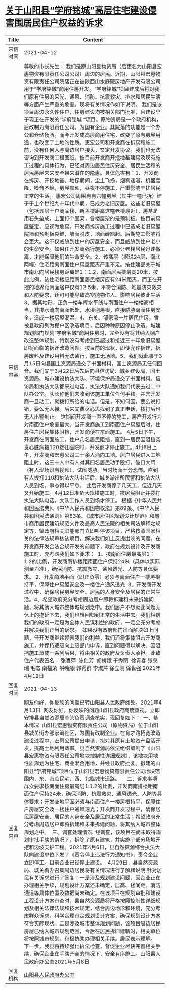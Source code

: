 # <a href="http://www.shangluo.gov.cn/zmhd/ldxxxx.jsp?urltype=leadermail.LeaderMailContentUrl&wbtreeid=1112&leadermailid=7149">关于山阳县“学府铭城”高层住宅建设侵害围居民住户权益的诉求</a>
| Title |                                                                                                                                                                                                                                                                                                                                                                                                                                                                                                                                                                                                                                                                                                                                                                                                                                                                                                                                                                                                                                                                                                                                              Content                                                                                                                                                                                                                                                                                                                                                                                                                                                                                                                                                                                                                                                                                                                                                                                                                                                                                                                                                                                                                                                                                                                                               |
|:-----:|----------------------------------------------------------------------------------------------------------------------------------------------------------------------------------------------------------------------------------------------------------------------------------------------------------------------------------------------------------------------------------------------------------------------------------------------------------------------------------------------------------------------------------------------------------------------------------------------------------------------------------------------------------------------------------------------------------------------------------------------------------------------------------------------------------------------------------------------------------------------------------------------------------------------------------------------------------------------------------------------------------------------------------------------------------------------------------------------------------------------------------------------------------------------------------------------------------------------------------------------------------------------------------------------------------------------------------------------------------------------------------------------------------------------------------------------------------------------------------------------------------------------------------------------------------------------------------------------------------------------------------------------------------------------------------------------------------------------------------------------------------------------------------------------------------------------------------------------------------------------------------------------------------------------------------------------------------------------------------------------------------------------------------------------------------------------------------------------------------------------------------------------------------------------------------------------------------------------------------------------------------------------------------------------------|
| 来信时间  | 2021-04-12                                                                                                                                                                                                                                                                                                                                                                                                                                                                                                                                                                                                                                                                                                                                                                                                                                                                                                                                                                                                                                                                                                                                                                                                                                                                                                                                                                                                                                                                                                                                                                                                                                                                                                                                                                                                                                                                                                                                                                                                                                                                                                                                                                                                                                                                                         |
| 来信内容  | 尊敬的市长先生： 我们是原山阳县物资局（后更名为山阳县宏惠物资有限责任公司公司）周边的居民。近期，山阳县宏惠物资有限责任公司院落正在被陕西山水庭院房地产开发有限公司用于“学府铭城”商用住房开发。“学府铭城”项目建成后将对我们原有住房的采光、通风、消防、抗震救灾、排水和居民生活等方面产生严重的危害。现将有关情况作如下说明。 我们是该项目周边永久性住户，住房建设均被相关部门批准，且建设早于现正在开发的“学府铭城 “项目。原物资局是一个政府机构，后改制为有限责任公司，为国有企业。其院落的功能是一个办公和仓储场所。而今开发成高层商用住宅，改变了原有房屋用途，也改变了土地旳性质。惠宏公司和开发商在拆房和施工前，没有任何人与周边居户接头，签定开发协议。我们也无法咨询到开发商工程图纸。按目前开发商开挖地基建房及现有施工过程的具体行为，已经对周边居民住房安全、居民生活和的居民房屋未来安全带来潜在的隐患。具体危害有：1、开发商在拆房、开挖地基、地探期间，尘土飞扬，烟雾迷漫，机器轰隆，嗓音不绝，房屋震动，昼夜不停施工，严重影响干扰居民正常的生活。 惠宏公司周围有有六幢房屋（其中一幢已拆）建于于上个世纪九十年代中期，已成为老旧房屋。这些老旧房屋（包括五层十户商品楼，新盖楼距离这幢老楼最近），房基是用石头垒成，上面打个圈梁，各楼层架的是预制板。按目前房屋鉴定，应视为危房。幵发商拆房施工过程中已造成老旧房屋院墙和预制板裂缝，墙面脱皮，地面砖翘起。后期施工影响将会更大。这不仅威胁到住户的房屋安全，而且威胁到住户老小的生命安全。如果仼开发商强行施工，必须让老楼居民迅速撤离，才能保障他们的生命安全。2、该髙层（据说24层，南北两幢）住宅距离南面住户房屋距离严重不足。按住建部关于城市南北向居民楼房距离是1：1.2，南面居民楼最高20米，按此比例，该住宅楼应距南面居民楼房应有24米距离，而正在开挖的地界距南面居户仅有12.5米，不符合消防、地震防灾救灾和人防要求，还可可能导致高空抛物伤人、影响居民彼此生活3、据其地形，正负一楼车库水平线与南面住户一楼楼高相当，其排水流向南面低处，水浸泡房根，直接威胁南面住房安全，造成一楼房屋潮湿。4、东关、邹家湾一片居民住房，曾被县政府列为棚户区改造项目，后因种种原因停止改造。城建规划部门规划“学府名城”商用住房时，完全没有将其纳入棚户改造整体规划，特别没有考虑到已超过和接近三十年危旧房屋即将面临的拆迁改造问题。按目前的现状，即使允许拆建，拆房废料及建设用料无法通行，施工无场地。5、我们就此事于3月15日向县国土资源局递交了书面材料，国土资源局无任何回音。我们又于3月22日后先后向县信访局、城乡建设局、国土资源局、城市建设执法大队、环境保护局递交了书面材料。信访局和执法大队都来过电话，执法大队通知我们代表去过二中队办公室。队长称他们未收到该施工单位任何手续。并言开发商一旦动工，就拨打所给的电话。但是，不知何因，要么说打错，要么无人接。后来又费尽心思找到了真正电话，拨打后也无人出警制止。 这期间开发商一直不停的施工，房产开发行为対南面住户危害最大。当开发商施工到南面住户房屋后时，住房住户居民集体阻挡，开发商便在东面施工。 4月5日下午，开发商在南面施工，住户几名居民阻挡，直到一居民因阻挡突发心脏病被120接往医院时，开发商才停止施工。4月6日上午，开发商和宏惠公司三十余人涌向工地。居户居民进入工地阻止时，这三十人中有人对其四名居民动手殴打，破口大骂（有人现场录有视频），试图威胁。当时场面十分恐怖。直到有人拨打110和执法大队电话后，城关派出所民警和执法大队人员到场，事态得以平息。 此后开发商停了几天工，但近几天又开始施工。4月12日准备大规模施工时，被居民阻止并拨打执法大队电话，大队工作人员到场才停工。 根据《中华人民共和国民法典》、《中华人民共和国物权法》第89条、《中华人民共和国民法通则》第83条、《城市居住区规划设计规范》和城市商用居民建筑规范文件及最高人民法院的相关司法解释之规定等，望政府相关职能部门立即叫停该项目，严格按照国家相关的法律法规审核该项目，解决我们如上反提岀映的问题。在开发商开发合法合规开发的前题下，政府在规划设计及开发商施工时，充考虑我们如下要求：  1、按南面住房最髙层1：1.2的比例，开发商南排楼距南面住户保持24米（具体以实际测量为准），确保消防、抗震救灾、通风透光、人防等具体要求。 2、开发商地平面（即正负零）必须与南面住户一楼房根持平，保障住户房屋安全及一楼住户通风透光  3、开发商开发过程中，确保居民房屋安全、居民的人身安全及居民的正常生活。4、希望政府充分考虑周边居户即将拆建和未来拆建问题，将其纳入城市整体城规划之中。我们居户不想就此问题无休止的拖延下去，我们也想回归到正常的生活中去。我们相信我们的政府一定是为全体人民谋利益的政府，一定会充分考虑并解决我们正当的诉求。  如果没有政府部门岀面解决如上问题，任开发商继续侵害我们的利益，我们还将集体阻击开发商施工，并保持逐级向上级部门申诉，直到问题得以解决。因阻挡施工造成一系列后果，将由相关的政府及负责人承担。此致 住户代表签名： 张喜萍  陈仁芳  胡榜娥 干秀丽  徐青春 张泉瑞 毛杰 南福荣  钟晓银 郭秀群 李淑芹 徐立刚 徐世强 2021年4月12日 |
| 回复时间  | 2021-04-13                                                                                                                                                                                                                                                                                                                                                                                                                                                                                                                                                                                                                                                                                                                                                                                                                                                                                                                                                                                                                                                                                                                                                                                                                                                                                                                                                                                                                                                                                                                                                                                                                                                                                                                                                                                                                                                                                                                                                                                                                                                                                                                                                                                                                                                                                         |
| 回复内容  | 网友你好，你反映的问题已转山阳县人民政府阅处。2021年4月13日  网友你好，你反映的问题山阳县政府高度重视，立即安排县自然资源局牵头负责调查核实，现回复如下：  一、基本情况  山阳县宏惠物资有限责任公司（原物资局）位于山阳县城关街办邹家湾社区，为国有改制企业。在育才路拓宽改造建设过程中，宏惠公司提出申请，拟对其原有土地资产盘活开发，提高土地利用效率。县自然资源局依法组织编制了《山阳县宏惠物资有限责任公司地块控制性详细规划》，该地块用地性质规划为住宅、商业混合用地，并经县政府批复。拟建的山阳县“学府铭城”项目位于山阳县宏惠物资有限责任公司地块范围内，东、南临民宅，西、北临城市道路。     二、诉求事项  群众要求按南面住房最高层1:1.2的比例，开发商南排楼距南面住户保持24米，确保消防、抗震救灾、通风透光、人防等具体要求；开发商地平面必须与南面住户一楼房根持平，保障住户房屋安全及一楼住户通风透光；开发商开发过程中，确保居民房屋安全、居民的人身安全及居民的正常生活；希望政府充分考虑周边居户即将拆建和未来拆建问题，将其纳入城市整体规划之中。  三、调查处理情况  经调查，该项目在尚未取得规划审批手续的情况下，拆除了原有建筑，并实施了部分场地开挖和边坡支护工程。2021年4月6日，县自然资源综合执法大队向建设单位下发了《责令停止违法行为通知书》，责令企业立即停工。目前企业已经停止建设。  4月29日，县自然资源局、城关街办召集周边居民将有关情况进行了解释说明,针对居民有关诉求进行了答复：一是涉及规划建设问题，因企业正在办理相关手续，规划设计方案还未确定，层高、楼间距、消防通道等具体位置及数据尚未确定。在该项目在规划审批和建设工程设计方案审查时，县自然资源局将严格按照控制性详细规划及相关法律法规和技术规定，结合周边地形和环境，充分考虑群众诉求，科学合理审定规划设计方案，确保规划设计方案符合实际现状。二是涉及城市整体规划问题，该项目周边居民房屋已纳入城市规划范围，今后在居民拆旧建新时，相关单位将按照城市规划，积极协助办理相关手续。居民表示理解。  下一步，我县将持续强化执法检查，督促企业尽快完善相关手续，确保企业在手续齐全的情况下，安全有序施工。山阳县人民政府办公室2021年5月8日                                                                                                                                                                                                                                                                                                                                                                                                                                                                                                                                                                                                                                                                                                                                                                                                                                                                                                                                                                                                                                                                                                                                                                                                                                                                                                      |
| 回复机构  | <a href="../../category/agencies/山阳县人民政府办公室.md">山阳县人民政府办公室</a>                                                                                                                                                                                                                                                                                                                                                                                                                                                                                                                                                                                                                                                                                                                                                                                                                                                                                                                                                                                                                                                                                                                                                                                                                                                                                                                                                                                                                                                                                                                                                                                                                                                                                                                                                                                                                                                                                                                                                                                                                                                                                                                                                                                                                                     |